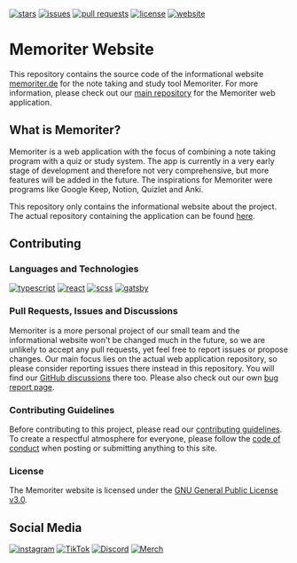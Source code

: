 [![stars](https://img.shields.io/github/stars/MemoriterApp/MemoriterWebsite?color=brightgreen)](https://github.com/MemoriterApp/MemoriterWebsite/stargazers)
[![issues](https://img.shields.io/github/issues/MemoriterApp/MemoriterWebsite?color=orange)](https://github.com/MemoriterApp/MemoriterWebsite/issues)
[![pull requests](https://img.shields.io/github/issues-pr/MemoriterApp/MemoriterWebsite?color=yellow)](https://github.com/MemoriterApp/MemoriterWebsite/pulls)
[![license](https://img.shields.io/github/license/MemoriterApp/MemoriterWebsite?color=blue)](https://github.com/MemoriterApp/MemoriterWebsite/blob/main/LICENSE)
[![website](https://img.shields.io/website-up-down-green-red/https/memoriter.de/.svg)](https://memoriter.de)

# Memoriter Website

This repository contains the source code of the informational website
[memoriter.de](https://memoriter.de) for the note taking and study tool
Memoriter. For more information, please check out our
[main repository](https://github.com/MemoriterApp/Memoriter) for the Memoriter
web application.

## What is Memoriter?

Memoriter is a web application with the focus of combining a note taking program
with a quiz or study system. The app is currently in a very early stage of
development and therefore not very comprehensive, but more features will be
added in the future. The inspirations for Memoriter were programs like Google
Keep, Notion, Quizlet and Anki.

This repository only contains the informational website about the project. The
actual repository containing the application can be found
[here](https://github.com/MemoriterApp/Memoriter).

## Contributing

### Languages and Technologies

[![typescript](https://img.shields.io/badge/TypeScript-007ACC?style=flat&logo=typescript&logoColor=white)](https://www.typescriptlang.org)
[![react](https://img.shields.io/badge/React-16181D?style=flat&logo=react&logoColor=61DAFB)](https://www.reactjs.org)
[![scss](https://img.shields.io/badge/SCSS-CC6699?style=flat&logo=sass&logoColor=white)](https://sass-lang.com/)
[![gatsby](https://img.shields.io/badge/Gatsby-663399?style=flat&logo=gatsby&logoColor=white)](https://www.gatsbyjs.com/)

### Pull Requests, Issues and Discussions

Memoriter is a more personal project of our small team and the informational
website won't be changed much in the future, so we are unlikely to accept any
pull requests, yet feel free to report issues or propose changes. Our main focus
lies on the actual web application repository, so please consider reporting
issues there instead in this repository. You will find our
[GitHub discussions](https://github.com/MemoriterApp/Memoriter/discussions)
there too. Please also check out our own
[bug report page](https://memoriter.de/bugs).

### Contributing Guidelines

Before contributing to this project, please read our
[contributing guidelines](https://github.com/MemoriterApp/MemoriterWebsite/blob/main/CONTRIBUTING.md).
To create a respectful atmosphere for everyone, please follow the
[code of conduct](https://github.com/MemoriterApp/MemoriterWebsite/blob/main/CODE_OF_CONDUCT.md)
when posting or submitting anything to this site.

### License

The Memoriter website is licensed under the
[GNU General Public License v3.0](https://github.com/MemoriterApp/MemoriterWebsite/blob/main/LICENSE).

## Social Media

[![instagram](https://img.shields.io/badge/Instagram-E4405F?style=flat&logo=instagram&logoColor=white)](https://www.instagram.com/memoriter6)
[![TikTok](https://img.shields.io/badge/TikTok-000000?style=flat&logo=tiktok&logoColor=white)](https://www.tiktok.com/@memoriterofficial)
[![Discord](https://img.shields.io/badge/Discord-5865F2?style=flat&logo=discord&logoColor=white)](https://discord.com/invite/wpdYh2CQ4H)
[![Merch](https://img.shields.io/badge/Spreadshirt-00B2A5?style=flat&logo=spreadshirt&logoColor=white)](https://shop-memoriter.myspreadshop.de)
